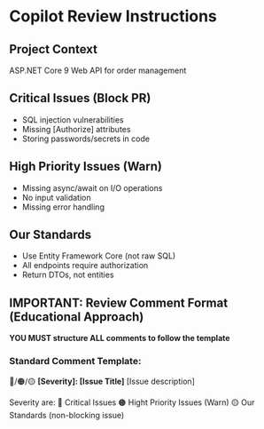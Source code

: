 # Copilot Review Instructions

## Project Context
ASP.NET Core 9 Web API for order management

## Critical Issues (Block PR)
- SQL injection vulnerabilities
- Missing [Authorize] attributes
- Storing passwords/secrets in code

## High Priority Issues (Warn)
- Missing async/await on I/O operations
- No input validation
- Missing error handling

## Our Standards
- Use Entity Framework Core (not raw SQL)
- All endpoints require authorization
- Return DTOs, not entities

## IMPORTANT: Review Comment Format (Educational Approach)

**YOU MUST structure ALL comments to follow the template**

### Standard Comment Template:

🔴/🟠/🟡 **[Severity]: [Issue Title]**
[Issue description]

Severity are:
🔴 Critical Issues
🟠 Hight Priority Issues (Warn)
🟡 Our Standards (non-blocking issue)
